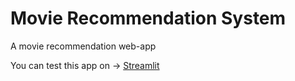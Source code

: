 # Movie Recommendation System
A movie recommendation web-app

You can test this app on -> [Streamlit](https://movie-rec-system-marinowski.streamlit.app)
